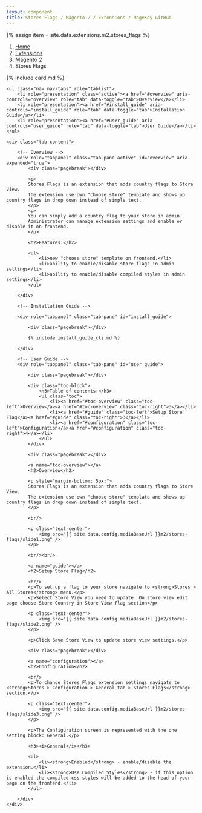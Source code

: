 ```yaml
---
layout: component
title: Stores Flags / Magento 2 / Extensions / MageKey GitHub
---
```

{% assign item = site.data.extensions.m2.stores_flags %}

<ol class="breadcrumb">
    <li><a href="/">Home</a></li>
    <li><a href="/extensions">Extensions</a></li>
    <li><a href="/extensions/m2">Magento 2</a></li>
    <li class="active">Stores Flags</li>
</ol>

{% include card.md %}

<div class="details">

    <ul class="nav nav-tabs" role="tablist">
        <li role="presentation" class="active"><a href="#overview" aria-controls="overview" role="tab" data-toggle="tab">Overview</a></li>
        <li role="presentation"><a href="#install_guide" aria-controls="install_guide" role="tab" data-toggle="tab">Installation Guide</a></li>
        <li role="presentation"><a href="#user_guide" aria-controls="user_guide" role="tab" data-toggle="tab">User Guide</a></li>
    </ul>

    <div class="tab-content">

        <!-- Overview -->
        <div role="tabpanel" class="tab-pane active" id="overview" aria-expanded="true">
            <div class="pagebreak"></div>

            <p>
            Stores Flags is an extension that adds country flags to Store View.
            The extension use own "choose store" template and shows up country flags in drop down instead of simple text.
            </p>
            <p>
            You can simply add a country flag to your store in admin.
            Administrator can manage extension settings and enable or disable it on frontend.
            </p>

            <h2>Features:</h2>

            <ul>
                <li>new "choose store" template on frontend.</li>
                <li>ability to enable/disable store flags in admin settings</li>
                <li>ability to enable/disable compiled styles in admin settings</li>
            </ul>

        </div>

        <!-- Installation Guide -->

        <div role="tabpanel" class="tab-pane" id="install_guide">

            <div class="pagebreak"></div>

            {% include install_guide_cli.md %}

        </div>

        <!-- User Guide -->
        <div role="tabpanel" class="tab-pane" id="user_guide">

            <div class="pagebreak"></div>

            <div class="toc-block">
                <h3>Table of contents:</h3>
                <ul class="toc">
                    <li><a href="#toc-overview" class="toc-left">Overview</a><a href="#toc-overview" class="toc-right">3</a></li>
                    <li><a href="#guide" class="toc-left">Setup Store Flag</a><a href="#guide" class="toc-right">3</a></li>
                    <li><a href="#configuration" class="toc-left">Configuration</a><a href="#configuration" class="toc-right">4</a></li>
                </ul>
            </div>

            <div class="pagebreak"></div>

            <a name="toc-overview"></a>
            <h2>Overview</h2>

            <p style="margin-bottom: 5px;">
            Stores Flags is an extension that adds country flags to Store View.
            The extension use own "choose store" template and shows up country flags in drop down instead of simple text.
            </p>

            <br/>

            <p class="text-center">
                <img src="{{ site.data.config.mediaBaseUrl }}m2/stores-flags/slide1.png" />
            </p>

            <br/><br/>

            <a name="guide"></a>
            <h2>Setup Store Flag</h2>

            <br/>
            <p>To set up a flag to your store navigate to <strong>Stores > All Stores</strong> menu.</p>
            <p>Select Store View you need to update. On store view edit page choose Store Country in Store View Flag section</p>

            <p class="text-center">
                <img src="{{ site.data.config.mediaBaseUrl }}m2/stores-flags/slide2.png" />
            </p>

            <p>Click Save Store View to update store view settings.</p>

            <div class="pagebreak"></div>

            <a name="configuration"></a>
            <h2>Configuration</h2>

            <br/>
            <p>To change Stores Flags extension settings navigate to <strong>Stores > Configuration > General tab > Stores Flags</strong> section.</p>

            <p class="text-center">
                <img src="{{ site.data.config.mediaBaseUrl }}m2/stores-flags/slide3.png" />
            </p>

            <p>The Configuration screen is represented with the one setting block: General.</p>

            <h3><i>General</i></h3>

            <ul>
                <li><strong>Enabled</strong> - enable/disable the extension.</li>
                <li><strong>Use Compiled Styles</strong> - if this option is enabled the compiled css styles will be added to the head of your page on the frontend.</li>
            </ul>

        </div>
    </div>

</div>
